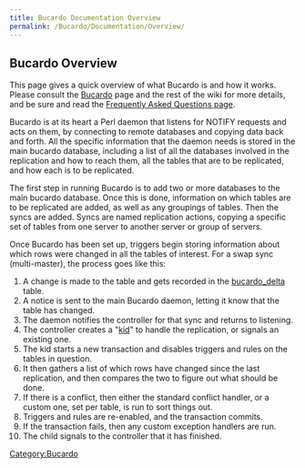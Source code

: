 ```yaml
---
title: Bucardo Documentation Overview
permalink: /Bucardo/Documentation/Overview/
---
```


Bucardo Overview
----------------

This page gives a quick overview of what Bucardo is and how it works. Please consult the [Bucardo](/Bucardo "wikilink") page and the rest of the wiki for more details, and be sure and read the [Frequently Asked Questions page](/Bucardo/Faq "wikilink").

Bucardo is at its heart a Perl daemon that listens for NOTIFY requests and acts on them, by connecting to remote databases and copying data back and forth. All the specific information that the daemon needs is stored in the main bucardo database, including a list of all the databases involved in the replication and how to reach them, all the tables that are to be replicated, and how each is to be replicated.

The first step in running Bucardo is to add two or more databases to the main bucardo database. Once this is done, information on which tables are to be replicated are added, as well as any groupings of tables. Then the syncs are added. Syncs are named replication actions, copying a specific set of tables from one server to another server or group of servers.

Once Bucardo has been set up, triggers begin storing information about which rows were changed in all the tables of interest. For a swap sync (multi-master), the process goes like this:

1.  A change is made to the table and gets recorded in the [bucardo_delta](/bucardo_delta "wikilink") table.
2.  A notice is sent to the main Bucardo daemon, letting it know that the table has changed.
3.  The daemon notifies the controller for that sync and returns to listening.
4.  The controller creates a "[kid](/kid "wikilink")" to handle the replication, or signals an existing one.
5.  The kid starts a new transaction and disables triggers and rules on the tables in question.
6.  It then gathers a list of which rows have changed since the last replication, and then compares the two to figure out what should be done.
7.  If there is a conflict, then either the standard conflict handler, or a custom one, set per table, is run to sort things out.
8.  Triggers and rules are re-enabled, and the transaction commits.
9.  If the transaction fails, then any custom exception handlers are run.
10. The child signals to the controller that it has finished.

[Category:Bucardo](/Category:Bucardo "wikilink")
